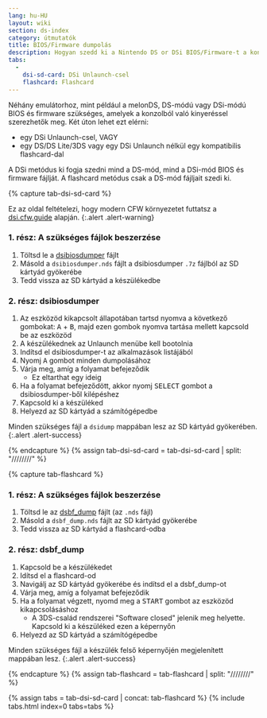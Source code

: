 ```yaml
---
lang: hu-HU
layout: wiki
section: ds-index
category: útmutatók
title: BIOS/Firmware dumpolás
description: Hogyan szedd ki a Nintendo DS or DSi BIOS/Firmware-t a konzolodból
tabs:
  - 
    dsi-sd-card: DSi Unlaunch-csel
    flashcard: Flashcard
---
```


Néhány emulátorhoz, mint például a melonDS, DS-módú vagy DSi-módú BIOS és firmware szükséges, amelyek a konzolból való kinyeréssel szerezhetők meg. Két úton lehet ezt elérni:
- egy DSi Unlaunch-csel, VAGY
- egy DS/DS Lite/3DS vagy egy DSi Unlaunch nélkül egy kompatibilis flashcard-dal

A DSi metódus ki fogja szedni mind a DS-mód, mind a DSi-mód BIOS és firmware fájlját. A flashcard metódus csak a DS-mód fájljait szedi ki.

{% capture tab-dsi-sd-card %}

Ez az oldal feltételezi, hogy modern CFW környezetet futtatsz a [dsi.cfw.guide](https://dsi.cfw.guide) alapján.
{:.alert .alert-warning}

### 1. rész: A szükséges fájlok beszerzése

1. Töltsd le a [dsibiosdumper](https://melonds.kuribo64.net/downloads/dsibiosdumper.7z) fájlt
1. Másold a `dsibiosdumper.nds` fájlt a dsibiosdumper `.7z` fájlból az SD kártyád gyökerébe
1. Tedd vissza az SD kártyád a készülékedbe

### 2. rész: dsibiosdumper
1. Az eszközöd kikapcsolt állapotában tartsd nyomva a következő gombokat: <kbd class="face">A</kbd> + <kbd class="face">B</kbd>, majd ezen gombok nyomva tartása mellett kapcsold be az eszközöd
1. A készülékednek az Unlaunch menübe kell bootolnia
1. Indítsd el dsibiosdumper-t az alkalmazások listájából
1. Nyomj <kbd class="face">A</kbd> gombot minden dumpolásához
1. Várja meg, amíg a folyamat befejeződik
    - Ez eltarthat egy ideig
1. Ha a folyamat befejeződött, akkor nyomj <kbd>SELECT</kbd> gombot a dsibiosdumper-ből kilépéshez
1. Kapcsold ki a készüléked
1. Helyezd az SD kártyád a számítógépedbe

Minden szükséges fájl a `dsidump` mappában lesz az SD kártyád gyökerében.
{:.alert .alert-success}

{% endcapture %}
{% assign tab-dsi-sd-card = tab-dsi-sd-card | split: "////////" %}

{% capture tab-flashcard %}

### 1. rész: A szükséges fájlok beszerzése

1. Töltsd le az [dsbf_dump](https://github.com/DS-Homebrew/dsbf_dump/releases/latest) fájlt (az `.nds` fájl)
1. Másold a `dsbf_dump.nds` fájlt az SD kártyád gyökerébe
1. Tedd vissza az SD kártyád a flashcard-odba

### 2. rész: dsbf_dump
1. Kapcsold be a készülékedet
1. Idítsd el a flashcard-od
1. Navigálj az SD kártyád gyökerébe és indítsd el a dsbf_dump-ot
1. Várja meg, amíg a folyamat befejeződik
1. Ha a folyamat végzett, nyomd meg a <kbd>START</kbd> gombot az eszközöd kikapcsolásáshoz
    - A 3DS-család rendszerei "Software closed" jelenik meg helyette. Kapcsold ki a készüléked ezen a képernyőn
1. Helyezd az SD kártyád a számítógépedbe

Minden szükséges fájl a készülék felső képernyőjén megjelenített mappában lesz.
{:.alert .alert-success}

{% endcapture %}
{% assign tab-flashcard = tab-flashcard | split: "////////" %}

{% assign tabs = tab-dsi-sd-card | concat: tab-flashcard %}
{% include tabs.html index=0 tabs=tabs %}
